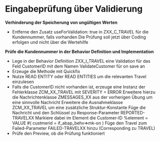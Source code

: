 # Eingabeprüfung über Validierung

**Verhinderung der Speicherung von ungültigen Werten**
  - Entferne den Zusatz useForValidation: true in ZXX_C_TRAVEL für die Kundennummer, falls vorhanden
    Die Prüfung soll jetzt über Coding erfolgen und nicht über die Wertehilfe

**Prüfe die Kundennummer in der Behavior Definition und Implementation**  
  - Lege in der Behavior Definition ZXX_I_TRAVEL eine Validation für das Feld CustomerID mit dem Namen ValidateCustomer für on save an
  - Erzeuge die Methode mit Quickfix
  - Nutze READ ENTITY oder READ ENTITIES um die relevanten Travel einzulesen  
  - Falls die CustomerID nicht vorhanden ist, erzeuge eine Instanz der Fehlerklasse ZCM_XX_TRAVEL mit SEVERITY = ERROR
    Erweitere hierzu die Nachrichtenklasse ZMESSAGES_XX aus der vorherigen Übung um eine sinnvolle Nachricht
    Erweitere die Ausnahmeklasse ZCM_XX_TRAVEL um eine zusätzliche Struktur-Konstante
    Füge die Nachricht und den Schlüssel zu Response-Parameter REPORTED-TRAVELXX
    Markiere dabei im Element die Customer-ID %element = VALUE #( custmerid = if_abap_behv=>mk-on )
    Füge den Travel zum Failed-Parameter FAILED-TRAVELXX hinzu (Corresponding zu TRAVEL)
  - Prüfe den Preview, ob die Prüfung funktioniert

